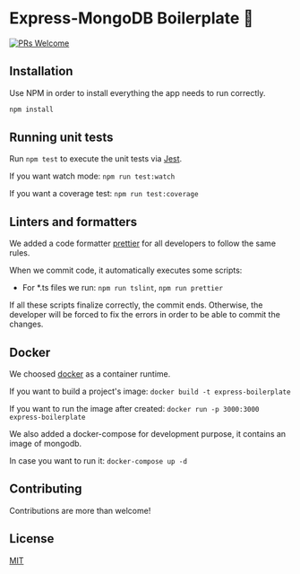 # Express-MongoDB Boilerplate 👋

[![PRs Welcome](https://img.shields.io/badge/PRs-welcome-brightgreen.svg?style=flat-square)](http://makeapullrequest.com)

## Installation

Use NPM in order to install everything the app needs to run correctly.

```bash
npm install
```

## Running unit tests

Run `npm test` to execute the unit tests via [Jest](https://jestjs.io/docs/en/getting-started).

If you want watch mode: `npm run test:watch`

If you want a coverage test: `npm run test:coverage`

## Linters and formatters

We added a code formatter [prettier](https://prettier.io/) for all developers to follow the same rules.

When we commit code, it automatically executes some scripts:
- For *.ts files we run: `npm run tslint`, `npm run prettier`

If all these scripts finalize correctly, the commit ends. Otherwise, the developer will be forced to fix the errors in order to be able to commit the changes.

## Docker

We choosed [docker](https://www.docker.com/) as a container runtime.

If you want to build a project's image: `docker build -t express-boilerplate`

If you want to run the image after created: `docker run -p 3000:3000 express-boilerplate`

We also added a docker-compose for development purpose, it contains an image of mongodb.

In case you want to run it: `docker-compose up -d`

## Contributing

Contributions are more than welcome!

## License

[MIT](LICENSE)